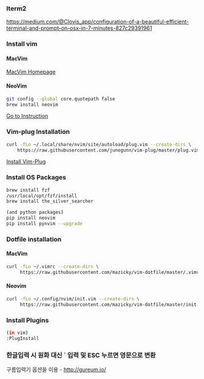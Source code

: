 ### Iterm2
https://medium.com/@Clovis_app/configuration-of-a-beautiful-efficient-terminal-and-prompt-on-osx-in-7-minutes-827c29391961

### Install vim
#### MacVim
[MacVim Homepage](https://macvim-dev.github.io/macvim/)

#### NeoVim
```sh
git config --global core.quotepath false
brew install neovim
```
[Go to Instruction](https://github.com/neovim/neovim/wiki/Installing-Neovim)


### Vim-plug Installation
```sh
curl -fLo ~/.local/share/nvim/site/autoload/plug.vim --create-dirs \
    https://raw.githubusercontent.com/junegunn/vim-plug/master/plug.vim
```
[Install Vim-Plug](https://github.com/junegunn/vim-plug#installation)
### Install OS Packages
```sh
brew install fzf
/usr/local/opt/fzf/install
brew install the_silver_searcher

(and python packages)
pip install neovim
pip install pynvim --upgrade
```

### Dotfile installation

#### MacVim
```sh
curl -fLo ~/.vimrc --create-dirs \
     https://raw.githubusercontent.com/mazicky/vim-dotfile/master/.vimrc
```

#### Neovim
```sh
curl -fLo ~/.config/nvim/init.vim --create-dirs \
     https://raw.githubusercontent.com/mazicky/vim-dotfile/master/init.vim
```

### Install Plugins
```sh
(in vim)
:PlugInstall
```

### 한글입력 시 원화 대신 ` 입력 및 ESC 누르면 영문으로 변환

구름입력기 옵션을 이용 - http://gureum.io/
